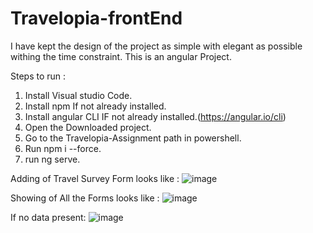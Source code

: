 # Travelopia-frontEnd
  I have kept the design of the project as simple with elegant as possible withing the time constraint.
This is an angular Project.

Steps to run :

1) Install Visual studio Code.
2) Install npm If not already installed.
3) Install angular CLI IF not already installed.(https://angular.io/cli)
4) Open the Downloaded project.
5) Go to the Travelopia-Assignment path in powershell.
6) Run npm i --force.
7) run ng serve.

Adding of Travel Survey Form looks like :
![image](https://github.com/kevandaftari/Travelopia-frontEnd/assets/35450646/0b1afcfa-c464-4bb0-9181-b33d47d6db7a)

Showing of All the Forms looks like :
![image](https://github.com/kevandaftari/Travelopia-frontEnd/assets/35450646/4df261be-f0bd-4b82-9d35-d412d059ddbd)

If no data present:
![image](https://github.com/kevandaftari/Travelopia-frontEnd/assets/35450646/1f1d7b05-1e43-4d90-afd2-dae2998a9a75)

